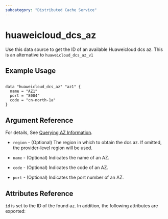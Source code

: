 ```yaml
---
subcategory: "Distributed Cache Service"
---
```


# huaweicloud\_dcs\_az

Use this data source to get the ID of an available Huaweicloud dcs az.
This is an alternative to `huaweicloud_dcs_az_v1`

## Example Usage

```hcl

data "huaweicloud_dcs_az" "az1" {
  name = "AZ1"
  port = "8004"
  code = "cn-north-1a"
}
```

## Argument Reference

For details, See [Querying AZ Information](https://support.huaweicloud.com/en-us/api-dcs/dcs-api-0312039.html).

* `region` - (Optional) The region in which to obtain the dcs az. If omitted, the provider-level region will be used.

* `name` - (Optional) Indicates the name of an AZ.

* `code` - (Optional) Indicates the code of an AZ.

* `port` - (Optional) Indicates the port number of an AZ.


## Attributes Reference

`id` is set to the ID of the found az. In addition, the following attributes
are exported:
